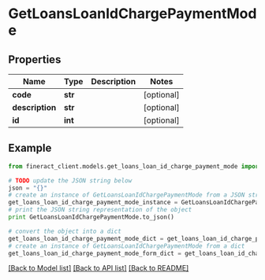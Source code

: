 # GetLoansLoanIdChargePaymentMode


## Properties

Name | Type | Description | Notes
------------ | ------------- | ------------- | -------------
**code** | **str** |  | [optional] 
**description** | **str** |  | [optional] 
**id** | **int** |  | [optional] 

## Example

```python
from fineract_client.models.get_loans_loan_id_charge_payment_mode import GetLoansLoanIdChargePaymentMode

# TODO update the JSON string below
json = "{}"
# create an instance of GetLoansLoanIdChargePaymentMode from a JSON string
get_loans_loan_id_charge_payment_mode_instance = GetLoansLoanIdChargePaymentMode.from_json(json)
# print the JSON string representation of the object
print GetLoansLoanIdChargePaymentMode.to_json()

# convert the object into a dict
get_loans_loan_id_charge_payment_mode_dict = get_loans_loan_id_charge_payment_mode_instance.to_dict()
# create an instance of GetLoansLoanIdChargePaymentMode from a dict
get_loans_loan_id_charge_payment_mode_form_dict = get_loans_loan_id_charge_payment_mode.from_dict(get_loans_loan_id_charge_payment_mode_dict)
```
[[Back to Model list]](../README.md#documentation-for-models) [[Back to API list]](../README.md#documentation-for-api-endpoints) [[Back to README]](../README.md)



